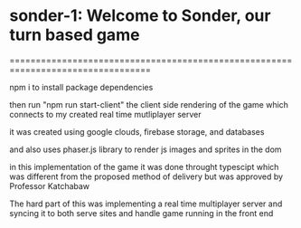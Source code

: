 # sonder-1: Welcome to Sonder, our turn based game
=================================================================================


npm i to install package dependencies

then run "npm run start-client" the client side rendering of the game which connects to my created real time mutliplayer server

it was created using google clouds, firebase storage, and databases

and also uses phaser.js library to render js images and sprites in the dom

in this implementation of the game it was done throught typescipt which was different from the proposed method of delivery but was approved by Professor Katchabaw

The hard part of this was implementing a real time multiplayer server and syncing it to both serve sites and handle game running in the front end
